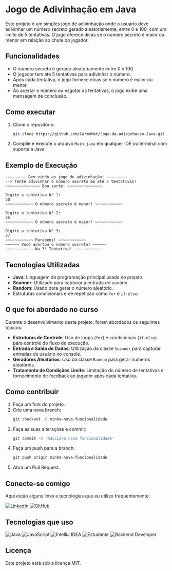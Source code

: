# Jogo de Adivinhação em Java

Este projeto é um simples jogo de adivinhação onde o usuário deve adivinhar um número secreto gerado aleatoriamente, 
entre 0 e 100, com um limite de 5 tentativas. 
O jogo oferece dicas se o número secreto é maior ou menor em relação ao chute do jogador.

## Funcionalidades

- O número secreto é gerado aleatoriamente entre 0 e 100.
- O jogador tem até 5 tentativas para adivinhar o número.
- Após cada tentativa, o jogo fornece dicas se o número é maior ou menor.
- Ao acertar o número ou esgotar as tentativas, o jogo exibe uma mensagem de conclusão.

## Como executar

1. Clone o repositório:
   ```bash
   git clone https://github.com/CarmoMat/Jogo-da-adivinhacao-Java.git
   ```
2. Compile e execute o arquivo `Main.java` em qualquer IDE ou terminal com suporte a Java.

## Exemplo de Execução

```plaintext
~~~~~~~~~ Bem vindo ao jogo de adivinhação! ~~~~~~~~~
--> Tente adivinhar o número secreto em até 5 tentativas!
~~~~~~~~~~~~~~~ Boa sorte! ~~~~~~~~~~~~~~~

Digite a tentativa N° 1:
50
~~~~~~~~~~~~ O número secreto é menor! ~~~~~~~~~~~~

Digite a tentativa N° 2:
25
~~~~~~~~~~~~ O número secreto é maior! ~~~~~~~~~~~~

Digite a tentativa N° 3:
37
~~~~~~~~~~~~ Parabens! ~~~~~~~~~~~~
~~~~~~ Você acertou o número secreto! ~~~~~~
~~~~~~~~~~~~ Na 3° Tentativa! ~~~~~~~~~~~~
```

## Tecnologias Utilizadas

- **Java**: Linguagem de programação principal usada no projeto.
- **Scanner**: Utilizado para capturar a entrada do usuário.
- **Random**: Usado para gerar o número aleatório.
- Estruturas condicionais e de repetição como `for` e `if-else`.

## O que foi abordado no curso

Durante o desenvolvimento deste projeto, foram abordados os seguintes tópicos:

- **Estruturas de Controle**: Uso de loops (`for`) e condicionais (`if-else`) para controle do fluxo de execução.
- **Entrada e Saída de Dados**: Utilização da classe `Scanner` para capturar entradas do usuário no console.
- **Geradores Aleatórios**: Uso da classe `Random` para gerar números aleatórios.
- **Tratamento de Condições Limite**: Limitação do número de tentativas e fornecimento de feedback ao jogador após cada tentativa.

## Como contribuir

1. Faça um fork do projeto.
2. Crie uma nova branch:
   ```bash
   git checkout -b minha-nova-funcionalidade
   ```
3. Faça as suas alterações e commit:
   ```bash
   git commit -m 'Adiciona nova funcionalidade'
   ```
4. Faça um push para a branch:
   ```bash
   git push origin minha-nova-funcionalidade
   ```
5. Abra um Pull Request.


## Conecte-se comigo

Aqui estão alguns links e tecnologias que eu utilizo frequentemente:

[![LinkedIn](https://img.shields.io/badge/LinkedIn-Perfil-blue?logo=linkedin&style=flat)](https://www.linkedin.com/in/matheushg/)
[![GitHub](https://img.shields.io/badge/GitHub-CarmoMat-%23121011?logo=github)](https://github.com/CarmoMat)

## Tecnologias que uso
![Java](https://img.shields.io/badge/Java-ED8B00?style=flat&logo=java&logoColor=white)
![JavaScript](https://img.shields.io/badge/JavaScript-F7DF1E?style=flat&logo=javascript&logoColor=black)
![IntelliJ IDEA](https://img.shields.io/badge/IntelliJ%20IDEA-000000?style=flat&logo=intellij%20idea&logoColor=white)
![Estudante](https://img.shields.io/badge/Estudante-Learning-blue?style=flat&logo=google-classroom&logoColor=white)
![Backend Developer](https://img.shields.io/badge/Backend%20Developer-Beginner-green?style=flat&logo=codeigniter&logoColor=white)




## Licença

Este projeto está sob a licença MIT.




